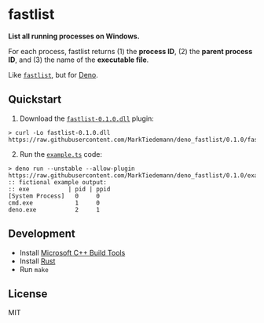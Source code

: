 # fastlist

**List all running processes on Windows.**

For each process, fastlist returns (1) the **process ID**, (2) the **parent process ID**, and (3) the name of the **executable file**.

Like [`fastlist`](https://github.com/MarkTiedemann/fastlist), but for [Deno](https://deno.land).

## Quickstart

1. Download the [`fastlist-0.1.0.dll`](fastlist-0.1.0.dll) plugin:

```batch
> curl -Lo fastlist-0.1.0.dll https://raw.githubusercontent.com/MarkTiedemann/deno_fastlist/0.1.0/fastlist.dll
```

2. Run the [`example.ts`](example.ts) code:

```batch
> deno run --unstable --allow-plugin https://raw.githubusercontent.com/MarkTiedemann/deno_fastlist/0.1.0/example.ts
:: fictional example output:
:: exe           | pid | ppid
[System Process]   0     0
cmd.exe            1     0
deno.exe           2     1
```

## Development

- Install [Microsoft C++ Build Tools
](https://visualstudio.microsoft.com/visual-cpp-build-tools/)
- Install [Rust](https://rustup.rs/)
- Run `make`

## License

MIT
